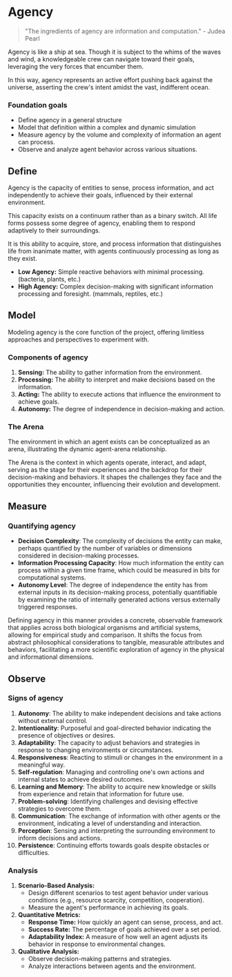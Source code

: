 # Agency

> "The ingredients of agency are information and computation." - Judea Pearl
>

Agency is like a ship at sea. Though it is subject to the whims of the waves and wind, a knowledgeable crew can navigate toward their goals, leveraging the very forces that encumber them.

In this way, agency represents an active effort pushing back against the universe, asserting the crew's intent amidst the vast, indifferent ocean.

### Foundation goals

- Define agency in a general structure
- Model that definition within a complex and dynamic simulation
- Measure agency by the volume and complexity of information an agent can process.
- Observe and analyze agent behavior across various situations.

## Define

Agency is the capacity of entities to sense, process information, and act independently to achieve their goals, influenced by their external environment.

This capacity exists on a continuum rather than as a binary switch. All life forms possess some degree of agency, enabling them to respond adaptively to their surroundings.

It is this ability to acquire, store, and process information that distinguishes life from inanimate matter, with agents continuously processing as long as they exist.

- **Low Agency:** Simple reactive behaviors with minimal processing. (bacteria, plants, etc.)
- **High Agency:** Complex decision-making with significant information processing and foresight. (mammals, reptiles, etc.)

## Model

Modeling agency is the core function of the project, offering limitless approaches and perspectives to experiment with.

### Components of agency

1. **Sensing:** The ability to gather information from the environment.
2. **Processing:** The ability to interpret and make decisions based on the information.
3. **Acting:** The ability to execute actions that influence the environment to achieve goals.
4. **Autonomy:** The degree of independence in decision-making and action.

### The Arena

The environment in which an agent exists can be conceptualized as an arena, illustrating the dynamic agent-arena relationship.

The Arena is the context in which agents operate, interact, and adapt, serving as the stage for their experiences and the backdrop for their decision-making and behaviors. It shapes the challenges they face and the opportunities they encounter, influencing their evolution and development.

## Measure

### Quantifying agency

- **Decision Complexity**: The complexity of decisions the entity can make, perhaps quantified by the number of variables or dimensions considered in decision-making processes.
- **Information Processing Capacity**: How much information the entity can process within a given time frame, which could be measured in bits for computational systems.
- **Autonomy Level**: The degree of independence the entity has from external inputs in its decision-making process, potentially quantifiable by examining the ratio of internally generated actions versus externally triggered responses.

Defining agency in this manner provides a concrete, observable framework that applies across both biological organisms and artificial systems, allowing for empirical study and comparison. It shifts the focus from abstract philosophical considerations to tangible, measurable attributes and behaviors, facilitating a more scientific exploration of agency in the physical and informational dimensions.

## Observe

### Signs of agency

1. **Autonomy**: The ability to make independent decisions and take actions without external control.
2. **Intentionality**: Purposeful and goal-directed behavior indicating the presence of objectives or desires.
3. **Adaptability**: The capacity to adjust behaviors and strategies in response to changing environments or circumstances.
4. **Responsiveness**: Reacting to stimuli or changes in the environment in a meaningful way.
5. **Self-regulation**: Managing and controlling one's own actions and internal states to achieve desired outcomes.
6. **Learning and Memory**: The ability to acquire new knowledge or skills from experience and retain that information for future use.
7. **Problem-solving**: Identifying challenges and devising effective strategies to overcome them.
8. **Communication**: The exchange of information with other agents or the environment, indicating a level of understanding and interaction.
9. **Perception**: Sensing and interpreting the surrounding environment to inform decisions and actions.
10. **Persistence**: Continuing efforts towards goals despite obstacles or difficulties.

### Analysis

1. **Scenario-Based Analysis:**
    - Design different scenarios to test agent behavior under various conditions (e.g., resource scarcity, competition, cooperation).
    - Measure the agent's performance in achieving its goals.
2. **Quantitative Metrics:**
    - **Response Time:** How quickly an agent can sense, process, and act.
    - **Success Rate:** The percentage of goals achieved over a set period.
    - **Adaptability Index:** A measure of how well an agent adjusts its behavior in response to environmental changes.
3. **Qualitative Analysis:**
    - Observe decision-making patterns and strategies.
    - Analyze interactions between agents and the environment.
